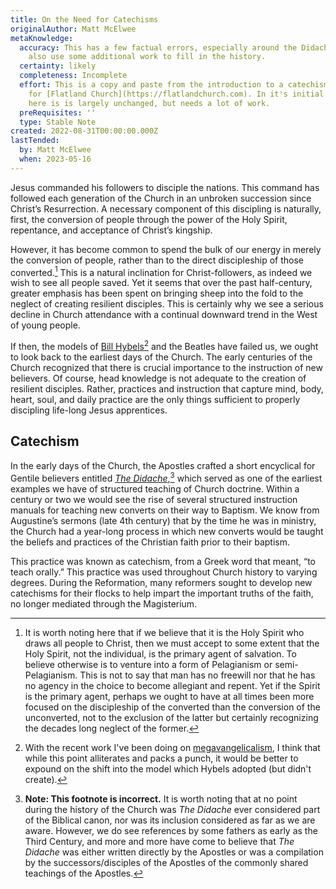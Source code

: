 ```yaml
---
title: On the Need for Catechisms
originalAuthor: Matt McElwee
metaKnowledge:
  accuracy: This has a few factual errors, especially around the Didache. It could
    also use some additional work to fill in the history.
  certainty: likely
  completeness: Incomplete
  effort: This is a copy and paste from the introduction to a catechism I wrote
    for [Flatland Church](https://flatlandchurch.com). In it's initial iteration
    here is is largely unchanged, but needs a lot of work.
  preRequisites: ''
  type: Stable Note
created: 2022-08-31T00:00:00.000Z
lastTended:
  by: Matt McElwee
  when: 2023-05-16
---
```


Jesus commanded his followers to disciple the nations. This command has followed each generation of the Church in an unbroken succession since Christ’s Resurrection. A necessary component of this discipling is naturally, first, the conversion of people through the power of the Holy Spirit, repentance, and acceptance of Christ’s kingship.

However, it has become common to spend the bulk of our energy in merely the conversion of people, rather than to the direct discipleship of those converted.[^pelagius] This is a natural inclination for Christ-followers, as indeed we wish to see all people saved. Yet it seems that over the past half-century, greater emphasis has been spent on bringing sheep into the fold to the neglect of creating resilient disciples. This is certainly why we see a serious decline in Church attendance with a continual downward trend in the West of young people.

If then, the models of [Bill Hybels](!W)[^mv] and the Beatles have failed us, we ought to look back to the earliest days of the Church. The early centuries of the Church recognized that there is crucial importance to the instruction of new believers. Of course, head knowledge is not adequate to the creation of resilient disciples. Rather, practices and instruction that capture mind, body, heart, soul, and daily practice are the only things sufficient to properly discipling life-long Jesus apprentices.

## Catechism

In the early days of the Church, the Apostles crafted a short encyclical for Gentile believers entitled [_The Didache_](!W),[^didache] which served as one of the earliest examples we have of structured teaching of Church doctrine. Within a century or two we would see the rise of several structured instruction manuals for teaching new converts on their way to Baptism. We know from Augustine’s sermons (late 4th century) that by the time he was in ministry, the Church had a year-long process in which new converts would be taught the beliefs and practices of the Christian faith prior to their baptism.

This practice was known as catechism, from a Greek word that meant, “to teach orally.” This practice was used throughout Church history to varying degrees. During the Reformation, many reformers sought to develop new catechisms for their flocks to help impart the important truths of the faith, no longer mediated through the Magisterium.

[^pelagius]: It is worth noting here that if we believe that it is the Holy Spirit who draws all people to Christ, then we must accept to some extent that the Holy Spirit, not the individual, is the primary agent of salvation. To believe otherwise is to venture into a form of Pelagianism or semi-Pelagianism. This is not to say that man has no freewill nor that he has no agency in the choice to become allegiant and repent. Yet if the Spirit is the primary agent, perhaps we ought to have at all times been more focused on the discipleship of the converted than the conversion of the unconverted, not to the exclusion of the latter but certainly recognizing the decades long neglect of the former.
[^didache]: **Note: This footnote is incorrect.** It is worth noting that at no point during the history of the Church was _The Didache_ ever considered part of the Biblical canon, nor was its inclusion considered as far as we are aware. However, we do see references by some fathers as early as the Third Century, and more and more have come to believe that _The Didache_ was either written directly by the Apostles or was a compilation by the successors/disciples of the Apostles of the commonly shared teachings of the Apostles.
[^mv]: With the recent work I've been doing on [megavangelicalism](/definitions/megavangelical), I think that while this point alliterates and packs a punch, it would be better to expound on the shift into the model which Hybels adopted (but didn't create).
